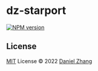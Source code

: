 # dz-starport

[![NPM version](https://img.shields.io/npm/v/dz-starport?color=a1b858&label=)](https://www.npmjs.com/package/dz-starport)

## License

[MIT](./LICENSE) License © 2022 [Daniel Zhang](https://github.com/danielzhang183)
